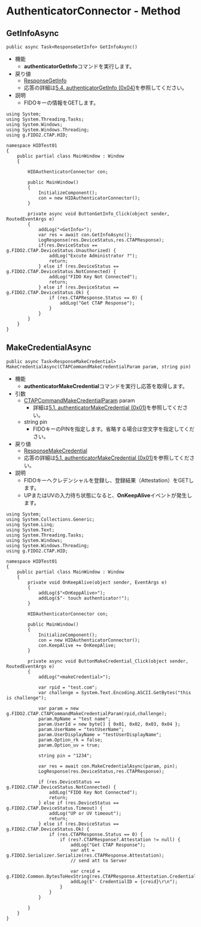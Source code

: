 # AuthenticatorConnector - Method

## GetInfoAsync

```
public async Task<ResponseGetInfo> GetInfoAsync()
```


- 機能
  - **authenticatorGetInfo**コマンドを実行します。
- 戻り値
  - [ResponseGetInfo]()
  - 応答の詳細は[5.4. authenticatorGetInfo (0x04)](https://fidoalliance.org/specs/fido-v2.0-ps-20190130/fido-client-to-authenticator-protocol-v2.0-ps-20190130.html#authenticatorGetInfo)を参照してください。
- 説明
  - FIDOキーの情報をGETします。

```cs:sample
using System;
using System.Threading.Tasks;
using System.Windows;
using System.Windows.Threading;
using g.FIDO2.CTAP.HID;

namespace HIDTest01
{
    public partial class MainWindow : Window
    {

        HIDAuthenticatorConnector con;

        public MainWindow()
        {
            InitializeComponent();
            con = new HIDAuthenticatorConnector();
        }

        private async void ButtonGetInfo_Click(object sender, RoutedEventArgs e)
        {
            addLog("<GetInfo>");
            var res = await con.GetInfoAsync();
            LogResponse(res.DeviceStatus,res.CTAPResponse);
            if(res.DeviceStatus == g.FIDO2.CTAP.DeviceStatus.Unauthorized) {
                addLog("Excute Administrator ?");
                return;
            } else if (res.DeviceStatus == g.FIDO2.CTAP.DeviceStatus.NotConnected) {
                addLog("FIDO Key Not Connected");
                return;
            } else if (res.DeviceStatus == g.FIDO2.CTAP.DeviceStatus.Ok) {
                if (res.CTAPResponse.Status == 0) {
                    addLog("Get CTAP Response");
                }
            }
        }
    }
}
```



## MakeCredentialAsync

```
public async Task<ResponseMakeCredential> MakeCredentialAsync(CTAPCommandMakeCredentialParam param, string pin)
```

- 機能
  - **authenticatorMakeCredential**コマンドを実行し応答を取得します。
- 引数
  - [CTAPCommandMakeCredentialParam]() param
    - 詳細は[5.1. authenticatorMakeCredential (0x01)]()を参照してください。
  - string pin 
    - FIDOキーのPINを指定します。省略する場合は空文字を指定してください。
- 戻り値
  - [ResponseMakeCredential]()
  - 応答の詳細は[5.1. authenticatorMakeCredential (0x01)]()を参照してください。
- 説明
  - FIDOキーへクレデンシャルを登録し、登録結果（Attestation）をGETします。
  - UPまたはUVの入力待ち状態になると、**OnKeepAlive**イベントが発生します。

```c#:sample
using System;
using System.Collections.Generic;
using System.Linq;
using System.Text;
using System.Threading.Tasks;
using System.Windows;
using System.Windows.Threading;
using g.FIDO2.CTAP.HID;

namespace HIDTest01
{
    public partial class MainWindow : Window
    {
        private void OnKeepAlive(object sender, EventArgs e)
        {
            addLog($"<OnKeppAlive>");
            addLog($"- touch authenticator!");
        }

        HIDAuthenticatorConnector con;

        public MainWindow()
        {
            InitializeComponent();
            con = new HIDAuthenticatorConnector();
            con.KeepAlive += OnKeepAlive;
        }

        private async void ButtonMakeCredential_Click(object sender, RoutedEventArgs e)
        {
            addLog("<makeCredential>");

            var rpid = "test.com";
            var challenge = System.Text.Encoding.ASCII.GetBytes("this is challenge");

            var param = new g.FIDO2.CTAP.CTAPCommandMakeCredentialParam(rpid,challenge);
            param.RpName = "test name";
            param.UserId = new byte[] { 0x01, 0x02, 0x03, 0x04 };
            param.UserName = "testUserName";
            param.UserDisplayName = "testUserDisplayName";
            param.Option_rk = false;
            param.Option_uv = true;

            string pin = "1234";

            var res = await con.MakeCredentialAsync(param, pin);
            LogResponse(res.DeviceStatus,res.CTAPResponse);

            if (res.DeviceStatus == g.FIDO2.CTAP.DeviceStatus.NotConnected) {
                addLog("FIDO Key Not Connected");
                return;
            } else if (res.DeviceStatus == g.FIDO2.CTAP.DeviceStatus.Timeout) {
                addLog("UP or UV timeout");
                return;
            } else if (res.DeviceStatus == g.FIDO2.CTAP.DeviceStatus.Ok) {
                if (res.CTAPResponse.Status == 0) {
                    if (res?.CTAPResponse?.Attestation != null) {
                        addLog("Get CTAP Response");
                        var att = g.FIDO2.Serializer.Serialize(res.CTAPResponse.Attestation);
                        // send att to Server

                        var creid = g.FIDO2.Common.BytesToHexString(res.CTAPResponse.Attestation.CredentialId);
                        addLog($"- CredentialID = {creid}\r\n");
                    }
                }
            }

        }
    }
}
```

